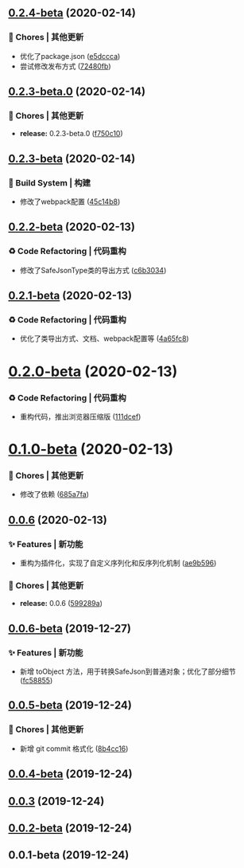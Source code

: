 ## [0.2.4-beta](https://github.com/CaoMeiYouRen/safe-json-type/compare/v0.2.3-beta.0...v0.2.4-beta) (2020-02-14)


### 🎫 Chores | 其他更新

* 优化了package.json ([e5dccca](https://github.com/CaoMeiYouRen/safe-json-type/commit/e5dccca))
* 尝试修改发布方式 ([72480fb](https://github.com/CaoMeiYouRen/safe-json-type/commit/72480fb))



## [0.2.3-beta.0](https://github.com/CaoMeiYouRen/safe-json-type/compare/v0.2.3-beta...v0.2.3-beta.0) (2020-02-14)


### 🎫 Chores | 其他更新

* **release:** 0.2.3-beta.0 ([f750c10](https://github.com/CaoMeiYouRen/safe-json-type/commit/f750c10))



## [0.2.3-beta](https://github.com/CaoMeiYouRen/safe-json-type/compare/v0.2.2-beta...v0.2.3-beta) (2020-02-14)


### 👷‍ Build System | 构建

* 修改了webpack配置 ([45c14b8](https://github.com/CaoMeiYouRen/safe-json-type/commit/45c14b8))



## [0.2.2-beta](https://github.com/CaoMeiYouRen/safe-json-type/compare/v0.2.1-beta...v0.2.2-beta) (2020-02-13)


### ♻ Code Refactoring | 代码重构

* 修改了SafeJsonType类的导出方式 ([c6b3034](https://github.com/CaoMeiYouRen/safe-json-type/commit/c6b3034))



## [0.2.1-beta](https://github.com/CaoMeiYouRen/safe-json-type/compare/v0.2.0-beta...v0.2.1-beta) (2020-02-13)


### ♻ Code Refactoring | 代码重构

* 优化了类导出方式、文档、webpack配置等 ([4a65fc8](https://github.com/CaoMeiYouRen/safe-json-type/commit/4a65fc8))



# [0.2.0-beta](https://github.com/CaoMeiYouRen/safe-json-type/compare/v0.1.0-beta...v0.2.0-beta) (2020-02-13)


### ♻ Code Refactoring | 代码重构

* 重构代码，推出浏览器压缩版 ([111dcef](https://github.com/CaoMeiYouRen/safe-json-type/commit/111dcef))



# [0.1.0-beta](https://github.com/CaoMeiYouRen/safe-json-type/compare/v0.0.6...v0.1.0-beta) (2020-02-13)


### 🎫 Chores | 其他更新

* 修改了依赖 ([685a7fa](https://github.com/CaoMeiYouRen/safe-json-type/commit/685a7fa))



## [0.0.6](https://github.com/CaoMeiYouRen/safe-json-type/compare/v0.0.6-beta...v0.0.6) (2020-02-13)


### ✨ Features | 新功能

* 重构为插件化，实现了自定义序列化和反序列化机制 ([ae9b596](https://github.com/CaoMeiYouRen/safe-json-type/commit/ae9b596))


### 🎫 Chores | 其他更新

* **release:** 0.0.6 ([599289a](https://github.com/CaoMeiYouRen/safe-json-type/commit/599289a))



## [0.0.6-beta](https://github.com/CaoMeiYouRen/safe-json-type/compare/v0.0.5-beta...v0.0.6-beta) (2019-12-27)


### ✨ Features | 新功能

* 新增 toObject 方法，用于转换SafeJson到普通对象；优化了部分细节 ([fc58855](https://github.com/CaoMeiYouRen/safe-json-type/commit/fc58855))



## [0.0.5-beta](https://github.com/CaoMeiYouRen/safe-json-type/compare/v0.0.4-beta...v0.0.5-beta) (2019-12-24)


### 🎫 Chores | 其他更新

* 新增 git commit 格式化 ([8b4cc16](https://github.com/CaoMeiYouRen/safe-json-type/commit/8b4cc16))



## [0.0.4-beta](https://github.com/CaoMeiYouRen/safe-json-type/compare/v0.0.3...v0.0.4-beta) (2019-12-24)



## [0.0.3](https://github.com/CaoMeiYouRen/safe-json-type/compare/v0.0.2-beta...v0.0.3) (2019-12-24)



## [0.0.2-beta](https://github.com/CaoMeiYouRen/safe-json-type/compare/v0.0.1-beta...v0.0.2-beta) (2019-12-24)



## 0.0.1-beta (2019-12-24)



